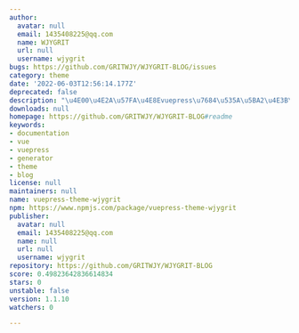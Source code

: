 ```yaml
---
author:
  avatar: null
  email: 1435408225@qq.com
  name: WJYGRIT
  url: null
  username: wjygrit
bugs: https://github.com/GRITWJY/WJYGRIT-BLOG/issues
category: theme
date: '2022-06-03T12:56:14.177Z'
deprecated: false
description: "\u4E00\u4E2A\u57FA\u4E8Evuepress\u7684\u535A\u5BA2\u4E3B\u9898"
downloads: null
homepage: https://github.com/GRITWJY/WJYGRIT-BLOG#readme
keywords:
- documentation
- vue
- vuepress
- generator
- theme
- blog
license: null
maintainers: null
name: vuepress-theme-wjygrit
npm: https://www.npmjs.com/package/vuepress-theme-wjygrit
publisher:
  avatar: null
  email: 1435408225@qq.com
  name: null
  url: null
  username: wjygrit
repository: https://github.com/GRITWJY/WJYGRIT-BLOG
score: 0.49823642836614834
stars: 0
unstable: false
version: 1.1.10
watchers: 0

---
```



